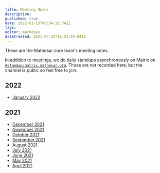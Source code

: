 ```yaml
---
title: Meeting Notes
description: 
published: true
date: 2022-01-13T00:54:29.741Z
tags: 
editor: markdown
dateCreated: 2021-04-23T10:53:59.841Z
---
```


These are the Mathesar core team's meeting notes.

In addition to meetings, we do daily standups asynchronously on Matrix on [`#standup:matrix.mathesar.org`](https://matrix.to/#/#standup:matrix.mathesar.org). Those are not recorded here, but the channel is public so feel free to join.

## 2022
- [January 2022](/meeting-notes/2022-01)

## 2021
- [December 2021](/meeting-notes/2021-12)
- [November 2021](/meeting-notes/2021-11)
- [October 2021](/meeting-notes/october-2021)
- [September 2021](/meeting-notes/september-2021)
- [August 2021](/meeting-notes/august-2021)
- [July 2021](/meeting-notes/july-2021)
- [June 2021](/meeting-notes/june-2021)
- [May 2021](/meeting-notes/may-2021)
- [April 2021](/meeting-notes/april-2021)
